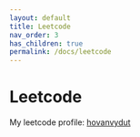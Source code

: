 ```yaml
---
layout: default
title: Leetcode
nav_order: 3
has_children: true
permalink: /docs/leetcode
---
```


# Leetcode

My leetcode profile: [hovanvydut](https://leetcode.com/hovanvydut/)

